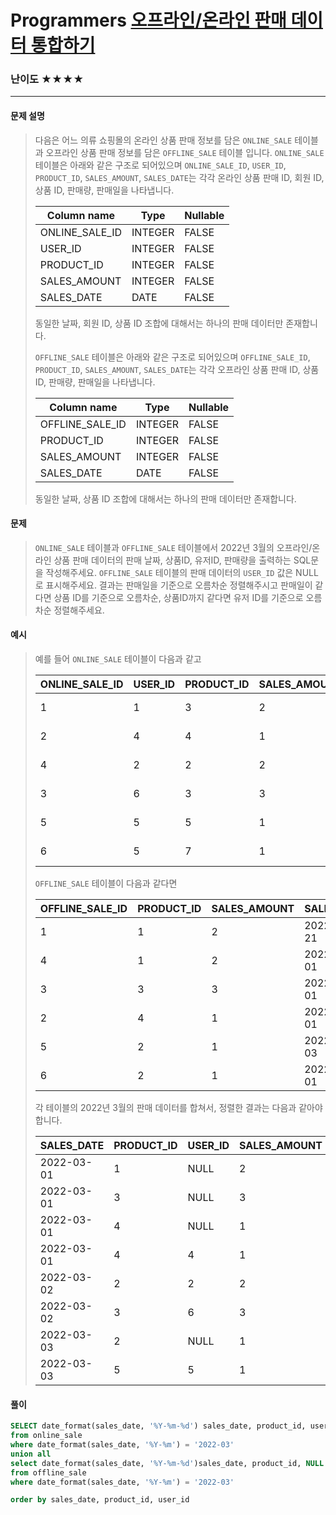 # Programmers [오프라인/온라인 판매 데이터 통합하기](https://school.programmers.co.kr/learn/courses/30/lessons/131537)

### 난이도 ★★★★

---

#### 문제 설명

> 다음은 어느 의류 쇼핑몰의 온라인 상품 판매 정보를 담은 `ONLINE_SALE` 테이블과 오프라인 상품 판매 정보를 담은 `OFFLINE_SALE` 테이블 입니다. `ONLINE_SALE` 테이블은 아래와 같은 구조로 되어있으며 `ONLINE_SALE_ID`, `USER_ID`, `PRODUCT_ID`, `SALES_AMOUNT`, `SALES_DATE`는 각각 온라인 상품 판매 ID, 회원 ID, 상품 ID, 판매량, 판매일을 나타냅니다.
>
> | Column name    | Type    | Nullable |
> | -------------- | ------- | -------- |
> | ONLINE_SALE_ID | INTEGER | FALSE    |
> | USER_ID        | INTEGER | FALSE    |
> | PRODUCT_ID     | INTEGER | FALSE    |
> | SALES_AMOUNT   | INTEGER | FALSE    |
> | SALES_DATE     | DATE    | FALSE    |
>
> 동일한 날짜, 회원 ID, 상품 ID 조합에 대해서는 하나의 판매 데이터만 존재합니다.
>
> `OFFLINE_SALE` 테이블은 아래와 같은 구조로 되어있으며 `OFFLINE_SALE_ID`, `PRODUCT_ID`, `SALES_AMOUNT`, `SALES_DATE`는 각각 오프라인 상품 판매 ID, 상품 ID, 판매량, 판매일을 나타냅니다.
>
> | Column name     | Type    | Nullable |
> | --------------- | ------- | -------- |
> | OFFLINE_SALE_ID | INTEGER | FALSE    |
> | PRODUCT_ID      | INTEGER | FALSE    |
> | SALES_AMOUNT    | INTEGER | FALSE    |
> | SALES_DATE      | DATE    | FALSE    |
>
> 동일한 날짜, 상품 ID 조합에 대해서는 하나의 판매 데이터만 존재합니다.

#### 문제

> `ONLINE_SALE` 테이블과 `OFFLINE_SALE` 테이블에서 2022년 3월의 오프라인/온라인 상품 판매 데이터의 판매 날짜, 상품ID, 유저ID, 판매량을 출력하는 SQL문을 작성해주세요. `OFFLINE_SALE` 테이블의 판매 데이터의 `USER_ID` 값은 NULL 로 표시해주세요. 결과는 판매일을 기준으로 오름차순 정렬해주시고 판매일이 같다면 상품 ID를 기준으로 오름차순, 상품ID까지 같다면 유저 ID를 기준으로 오름차순 정렬해주세요.

#### 예시

>예를 들어 `ONLINE_SALE` 테이블이 다음과 같고
>
>| ONLINE_SALE_ID | USER_ID | PRODUCT_ID | SALES_AMOUNT | SALES_DATE |
>| -------------- | ------- | ---------- | ------------ | ---------- |
>| 1              | 1       | 3          | 2            | 2022-02-25 |
>| 2              | 4       | 4          | 1            | 2022-03-01 |
>| 4              | 2       | 2          | 2            | 2022-03-02 |
>| 3              | 6       | 3          | 3            | 2022-03-02 |
>| 5              | 5       | 5          | 1            | 2022-03-03 |
>| 6              | 5       | 7          | 1            | 2022-04-06 |
>
>`OFFLINE_SALE` 테이블이 다음과 같다면
>
>| OFFLINE_SALE_ID | PRODUCT_ID | SALES_AMOUNT | SALES_DATE |
>| --------------- | ---------- | ------------ | ---------- |
>| 1               | 1          | 2            | 2022-02-21 |
>| 4               | 1          | 2            | 2022-03-01 |
>| 3               | 3          | 3            | 2022-03-01 |
>| 2               | 4          | 1            | 2022-03-01 |
>| 5               | 2          | 1            | 2022-03-03 |
>| 6               | 2          | 1            | 2022-04-01 |
>
>각 테이블의 2022년 3월의 판매 데이터를 합쳐서, 정렬한 결과는 다음과 같아야 합니다.
>
>| SALES_DATE | PRODUCT_ID | USER_ID | SALES_AMOUNT |
>| ---------- | ---------- | ------- | ------------ |
>| 2022-03-01 | 1          | NULL    | 2            |
>| 2022-03-01 | 3          | NULL    | 3            |
>| 2022-03-01 | 4          | NULL    | 1            |
>| 2022-03-01 | 4          | 4       | 1            |
>| 2022-03-02 | 2          | 2       | 2            |
>| 2022-03-02 | 3          | 6       | 3            |
>| 2022-03-03 | 2          | NULL    | 1            |
>| 2022-03-03 | 5          | 5       | 1            |

#### 풀이

```sql
SELECT date_format(sales_date, '%Y-%m-%d') sales_date, product_id, user_id, sales_amount
from online_sale
where date_format(sales_date, '%Y-%m') = '2022-03'
union all
select date_format(sales_date, '%Y-%m-%d')sales_date, product_id, NULL as user_id, sales_amount
from offline_sale 
where date_format(sales_date, '%Y-%m') = '2022-03'

order by sales_date, product_id, user_id
```

